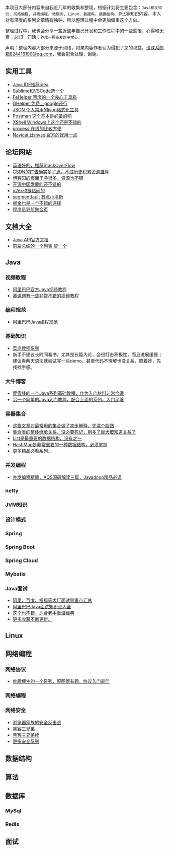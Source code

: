 本项目大部分内容来自我近几年的收集和整理，根据计划将主要包含：`Java相关知识`、`网络编程`、`并发编程`、`微服务`、`Linux`、`数据库`、`数据结构`、`算法`等知识内容。本人对有深度的系列文章情有独钟，所以整理过程中会更加偏重这个方向。

整理过程中，我也会分享一些近些年自己开发和工作过程中的一些感悟、心得和无奈；总归一句话：`养成一颗奋发的平常心`。

声明：整理内容大部分来源于网络，如果内容作者认为侵犯了您的权益，请联系邮箱824418190@qq.com，我会配合处理，谢谢。

## 实用工具
  * [Java IDE推荐idea](http://www.jetbrains.com/)
  * [Sublime和VSCode选一个](https://code.visualstudio.com/)
  * [FeHelper 百度的一个良心工具箱](https://www.baidufe.com/fehelper/)
  * [GHelper 免费上google还行](http://googlehelper.net/)
  * [JSON 个人常用的json格式化工具](https://www.json.cn/)
  * [Postman 这个基本是必备的吧](https://www.getpostman.com/)
  * [XShell Windows上这个还是不错的](https://www.netsarang.com/zh/xshell/)
  * [process 在线的比较方便](https://www.processon.com/)
  * [Navicat 比mysql官方的好用一点](https://www.navicat.com.cn/)

## 论坛网站
  * [英语好的，推荐StackOverFlow](http://stackoverflow.com/) 
  * [CSDN的广告确实多了点，不过历史积累资源雄厚](https://www.csdn.net/) 
  * [博客园的页面干净很多，资源也不错](http://www.cnblogs.com/) 
  * [开源中国发展的还不错的](https://www.oschina.net/) 
  * [v2ex也挺热闹的](https://www.v2ex.com/) 
  * [segmentfault 有点小清新](https://segmentfault.com/)
  * [掘金也是一个不错的选择](https://juejin.im/)
  * [程序员导航聚合页](https://geekdocs.cn/)
  
## 文档大全
  * [Java API官方文档](https://docs.oracle.com/javase/8/docs/api/)
  * [前辈总结的一个列表 赞一个](https://github.com/justjavac/free-programming-books-zh_CN)

## Java

### 视频教程
  * [阿里巴巴官方Java视频教程](https://edu.aliyun.com/roadmap/java?source=5176.11533457&userCode=yxwoog30&type=copy)
  * [慕课网有一些非常不错的视频教程](https://www.imooc.com/)
  
### 编程规范
  * [阿里巴巴Java编程规范](https://developer.aliyun.com/special/tech-java)  

### 基础知识
  * [菜鸟教程系列](https://www.runoob.com/java/java-tutorial.html)
  * 新手不建议长时间看书，尤其是长篇大论，会很打击积极性，而且进展缓慢；建议看两天语法就尝试写一些demo，甚至代码不理解也没关系，照着抄，先找找手感。
  
### 大牛博客
  * [廖雪峰的一个Java系列基础教程，作为入门材料非常合适](https://www.liaoxuefeng.com/wiki/1252599548343744)
  * [另一个简单的Java入门教程，配合上面的系列，入门足够](https://www.cnblogs.com/vamei/archive/2013/03/31/2991531.html)

### 容器集合
  * [这篇文章对最常用的集合做了初步解释，先混个脸熟](https://blog.csdn.net/zhangqunshuai/article/details/80660974)
  * [集合类的整体继承关系，没必要死记，用多了就大概知道关系了](https://blog.csdn.net/feiyanaffection/article/details/81394745)
  * [List是最重要的数据结构，没有之一](http://www.zwwhnly.com/java/2019/07/29/java-basic-collection-02.html)
  * [HashMap是非常重要的一种数据结构，必须掌握](https://www.cnblogs.com/lzq198754/p/5780165.html)
  * [更多精品必看系列...](/docs/Java/容器集合.md)

### 并发编程
  * [并发编程精髓，AQS源码解读三篇，Javadoop精品必读](https://javadoop.com)
  

### netty


### JVM知识



### 设计模式

### Spring

### Spring Boot

### Spring Cloud

### Mybatis



### Java面试
  * [阿里、百度、搜狐等大厂面试侧重点汇总](https://www.cnblogs.com/binyue/p/4015884.html)
  * [阿里巴巴Java面试知识点大全](https://juejin.im/post/5c793a14f265da2db073a6ae)
  * [这个也不错，适合老手重温经典](https://www.cnblogs.com/absfree/p/5568849.html)
  * [更多收藏不断更新...]()

## Linux

## 网络编程
 ### 网络协议
   * [妙趣横生的一个系列，配图很有趣，协议入门最佳](https://www.cnblogs.com/vamei/archive/2012/12/05/2802811.html) 
   
 ### 网络编程  
   
 ### 网络安全  
   * [浏览器家族的安全反击战](https://mp.weixin.qq.com/s/Rqx0w6yQy6OMTL16BIHhNA)
   * [黑客三兄弟](https://mp.weixin.qq.com/s/z2VHeFNVPq4B4MJYy5pndQ)
   * [黑客三兄弟续](https://mp.weixin.qq.com/s/GtVXZXHtaHEHwLA50z7yig)
   * [更多安全系列]()

## 数据结构


## 算法


## 数据库

### MySql

### Redis


## 面试


